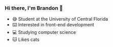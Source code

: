 ### Hi there, I'm Brandon 👋
-	:sweat_smile: Student at the University of Central Florida
-	:keyboard: Interested in front-end development
-	:computer: Studying computer science
- :cat: Likes cats
<!--
**dedaredevil/dedaredevil** is a ✨ _special_ ✨ repository because its `README.md` (this file) appears on your GitHub profile.

Here are some ideas to get you started:

- 🔭 I’m currently working on ...
- 🌱 I’m currently learning ...
- 👯 I’m looking to collaborate on ...
- 🤔 I’m looking for help with ...
- 💬 Ask me about ...
- 📫 How to reach me: ...
- 😄 Pronouns: ...
- ⚡ Fun fact: ...
-->
